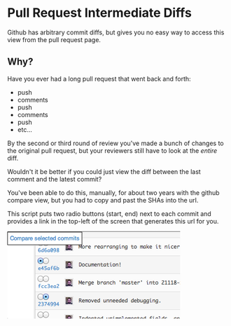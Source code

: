 # Pull Request Intermediate Diffs
Github has arbitrary commit diffs, but gives you no easy way to access this
view from the pull request page.

## Why?
Have you ever had a long pull request that went back and forth:

* push
* comments
* push
* comments
* push
* etc...

By the second or third round of review you've made a bunch of changes to the
original pull request, but your reviewers still have to look at the *entire*
diff.

Wouldn't it be better if you could just view the diff between the last comment
and the latest commit?

You've been able to do this, manually, for about two years with the github
compare view, but you had to copy and past the SHAs into the url.

This script puts two radio buttons (start, end) next to each commit and
provides a link in the top-left of the screen that generates this url for you.

![Screenshot](https://github.com/sbuss/pull_request_intermediate_diffs/raw/master/images/screenshot1.png)
